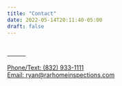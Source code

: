 ```yaml
---
title: "Contact"
date: 2022-05-14T20:11:40-05:00
draft: false
---
```


<div>
  <br>
  <a href="tel:+1 (832)933-1111"><i class="fa-solid fa-phone fa-5x" style="color:green;"></i>
  &nbsp; &nbsp; &nbsp;
  <a href="sms:+1 (832)933-1111"><i class="fa-solid fa-comment-sms fa-5x" style="color:blue;"></i>
  &nbsp; &nbsp; &nbsp;
  <a href="mailto:ryan@rarhomeinspections.com"><i class="fa-solid fa-at fa-5x" style="color:white"></i>
</div>
<br>
<div>
  <a href="tel:+1 (832)933-1111">Phone/Text:&nbsp;(832)&nbsp;933-1111</a>
 </div>
 <div> 
  <a href="mailto:ryan@rarhomeinspections.com">Email:&nbsp;ryan@rarhomeinspections.com</a>
</div>